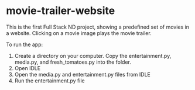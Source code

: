 # movie-trailer-website

This is the first Full Stack ND project, showing a predefined set of movies in a website. Clicking on a movie image plays the movie trailer. 

To run the app:

1. Create a directory on your computer. Copy the entertainment.py, media.py, and fresh_tomatoes.py into the folder.
2. Open IDLE
3. Open the media.py and entertainment.py files from IDLE
4. Run the entertainment.py file
